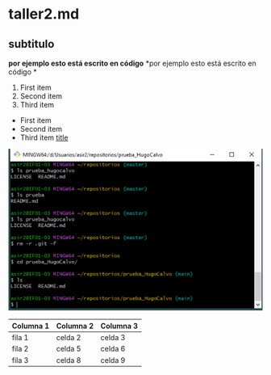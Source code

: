 # taller2.md
## subtitulo
**por ejemplo esto está escrito en código** *por ejemplo esto está escrito en código *
1. First item
2. Second item
3. Third item
- First item
- Second item
- Third item
   [title](https://lumigv.github.io/iaw_202324/unidad1/taller2.html)

![imagen](img/Captura.PNG)

| Columna 1 | Columna 2 | Columna 3 |
|----------|----------|----------|
| fila 1    | celda 2   | celda 3   |
| fila 2    | celda 5   | celda 6   |
| fila 3    | celda 8   | celda 9   |


